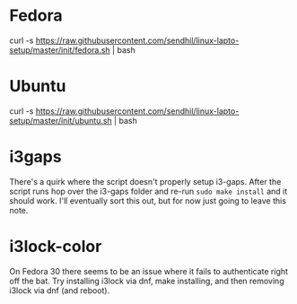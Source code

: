 # Fedora

curl -s https://raw.githubusercontent.com/sendhil/linux-lapto-setup/master/init/fedora.sh | bash


# Ubuntu

curl -s https://raw.githubusercontent.com/sendhil/linux-lapto-setup/master/init/ubuntu.sh | bash

# i3gaps

There's a quirk where the script doesn't properly setup i3-gaps. After the script runs hop over the i3-gaps folder and re-run `sudo make install` and it should work. I'll eventually sort this out, but for now just going to leave this note.

# i3lock-color

On Fedora 30 there seems to be an issue where it fails to authenticate right off the bat. Try installing i3lock via dnf, make installing, and then removing i3lock via dnf (and reboot).
